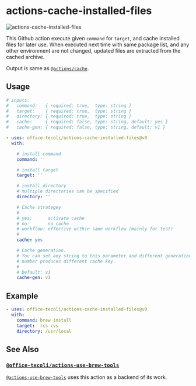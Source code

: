 # actions-cache-installed-files

![actions-cache-installed-files](https://github.com/office-tecoli/actions-cache-installed-files/actions/workflows/test.yml/badge.svg)

This Github action execute given `command` for `target`, and cache
installed files for later use.  When executed next time with same
package list, and any other environment are not changed, updated files
are extracted from the cached archive.

Output is same as [`@actions/cache`](https://github.com/actions/cache).

## Usage

```yaml
# inputs:
#   command:   { required: true,  type: string }
#   target:    { required: true,  type: string }
#   directory: { required: true,  type: string }
#   cache:     { required: false, type: string, default: yes }
#   cache-gen: { required: false, type: string, default: v1 }

- uses: office-tecoli/actions-cache-installed-files@v0
  with:

    # install command
    command: ''

    # install target
    target: ''

    # install directory
    # multiple directories can be specified
    directory: ''

    # Cache strategey
    #
    # yes:      activate cache
    # no:       no cache
    # workflow: effective within same workflow (mainly for test)
    #
    cache: yes

    # Cache generation.
    # You can set any string to this parameter and different generation
    # number produces different cache key.
    #
    # Default: v1
    cache-gen: v1
```

## Example

```yaml
- uses: office-tecoli/actions-cache-installed-files@v0
  with:
    command: brew install
    target:  rcs cvs
    directory: /usr/local
```

## See Also

### [`@office-tecoli/actions-use-brew-tools`](https://github.com/office-tecoli/actions-use-brew-tools)

[`@actions-use-brew-tools`](https://github.com/office-tecoli/actions-use-brew-tools)
uses this action as a backend of its work.
